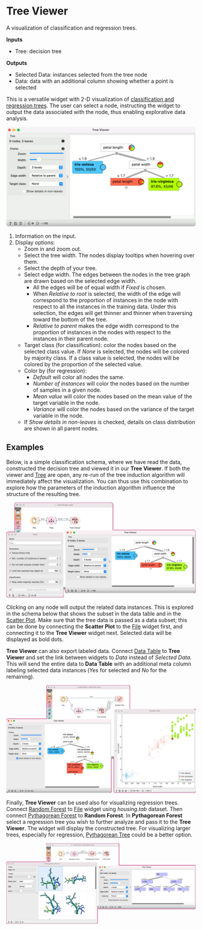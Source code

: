 Tree Viewer
===========

A visualization of classification and regression trees.

**Inputs**

- Tree: decision tree

**Outputs**

- Selected Data: instances selected from the tree node
- Data: data with an additional column showing whether a point is selected

This is a versatile widget with 2-D visualization of [classification and regression trees](https://en.wikipedia.org/wiki/Decision_tree_learning). The user can select a node, instructing the widget to output the data associated with the node, thus enabling explorative data analysis.

![](images/TreeViewer-stamped.png)

1. Information on the input.
2. Display options:
   - Zoom in and zoom out.
   - Select the tree width. The nodes display tooltips when hovering over them.
   - Select the depth of your tree.
   - Select edge width. The edges between the nodes in the tree graph are drawn based on the selected edge width.
      - All the edges will be of equal width if *Fixed* is chosen.
      - When *Relative to root* is selected, the width of the edge will correspond to the proportion of instances in the node with respect to all the instances in the training data. Under this selection, the edges will get thinner and thinner when traversing toward the bottom of the tree.
      - *Relative to parent* makes the edge width correspond to the proportion of instances in the nodes with respect to the instances in their parent node.
   - Target class (for classification): color the nodes based on the selected class value. If *None* is selected, the nodes will be colored by majority class. If a class value is selected, the nodes will be colored by the proportion of the selected value.
   - Color by (for regression):
      - *Default* will color all nodes the same.
      - *Number of instances* will color the nodes based on the number of samples in a given node.
      - *Mean value* will color the nodes based on the mean value of the target variable in the node.
      - *Variance* will color the nodes based on the variance of the target variable in the node.
   - If *Show details in non-leaves* is checked, details on class distribution are shown in all parent nodes.

Examples
--------

Below, is a simple classification schema, where we have read the data, constructed the decision tree and viewed it in our **Tree Viewer**. If both the viewer and [Tree](../model/tree.md) are open, any re-run of the tree induction algorithm will immediately affect the visualization. You can thus use this combination to explore how the parameters of the induction algorithm influence the structure of the resulting tree.

![](images/TreeViewer-classification.png)

Clicking on any node will output the related data instances. This is explored in the schema below that shows the subset in the data table and in the [Scatter Plot](../visualize/scatterplot.md). Make sure that the tree data is passed as a data subset; this can be done by connecting the **Scatter Plot** to the [File](../data/file.md) widget first, and connecting it to the **Tree Viewer** widget next. Selected data will be displayed as bold dots.

**Tree Viewer** can also export labeled data. Connect [Data Table](../data/datatable.md) to **Tree Viewer** and set the link between widgets to *Data* instead of *Selected Data*. This will send the entire data to **Data Table** with an additional meta column labeling selected data instances (*Yes* for selected and *No* for the remaining).

![](images/TreeViewer-selection.png)

Finally, **Tree Viewer** can be used also for visualizing regression trees. Connect [Random Forest](../model/randomforest.md) to [File](../data/file.md) widget using *housing.tab* dataset. Then connect [Pythagorean Forest](../visualize/pythagoreanforest.md) to **Random Forest**. In **Pythagorean Forest** select a regression tree you wish to further analyze and pass it to the **Tree Viewer**. The widget will display the constructed tree. For visualizing larger trees, especially for regression, [Pythagorean Tree](../visualize/pythagoreantree.md) could be a better option.

![](images/TreeViewer-regression.png)
